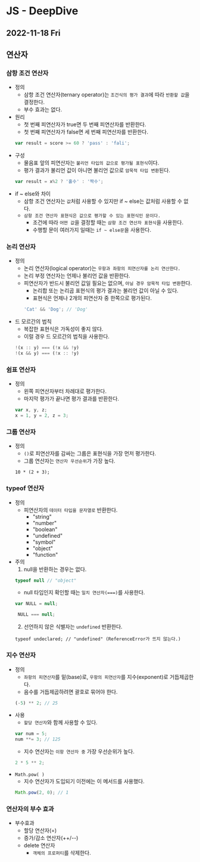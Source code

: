 # JS - DeepDive
## 2022-11-18 Fri

## 연산자

### 삼항 조건 연산자

* 정의
  * 삼항 조건 연산자(ternary operator)는 `조건식의 평가 결과`에 따라 `반환할 값`을 결정한다.
  * 부수 효과는 없다.
* 원리
  * 첫 번째 피연산자가 true면 두 번째 피연산자를 반환한다.
  * 첫 번째 피연산자가 false면 세 번째 피연산자를 반환한다.
  ```javascript
  var result = score >= 60 ? 'pass' : 'fali';
  ```
* 구성
  * 물음표 앞의 피연산자는 `불리언 타입의 값으로 평가될 표현식`이다.
  * 평가 결과가 불리언 값이 아니면 불리언 값으로 `암묵적 타입 변환`된다.
  ```javascript
  var result = x%2 ? '홀수' : '짝수';
  ```
* if ~ else와 차이
  * 삼항 조건 연산자는 `값`처럼 사용할 수 있지만 if ~ else는 값처럼 사용할 수 없다.
  * `삼항 조건 연산자 표현식은 값으로 평가할 수 있는 표현식인 문이다.`
    * 조건에 따라 `어떤 값`을 결정할 때는 `삼항 조건 연산자 표현식`을 사용한다. 
    * 수행할 문이 여러가지 일때는 `if ~ else문`을 사용한다.

### 논리 연산자

* 정의
  * 논리 연산자(logical operator)는 `우항과 좌항의 피연산자를 논리 연산한다.`
  * 논리 부정 연산자는 언제나 불리언 값을 반환한다.
  * 피연산자가 반드시 불리언 값일 필요는 없으며, `아닐 경우 암묵적 타입 변환`한다.
    * 논리합 또는 논리곱 표현식의 평가 결과는 불리언 값이 아닐 수 있다.
    * 표현식은 언제나 2개의 피연산자 중 한쪽으로 평가된다.
    ```javascript
    'Cat' && 'Dog'; // 'Dog'
    ```
* 드 모르간의 법칙
  * 복잡한 표현식은 가독성이 좋지 않다.
  * 이럴 경우 드 모르간의 법칙을 사용한다.
  ```javascript
  !(x :: y) === (!x && !y)
  !(x && y) === (!x :: !y)
  ```

### 쉼표 연산자

* 정의
  * 왼쪽 피연산자부터 차례대로 평가한다.
  * 마지막 평가가 끝나면 평가 결과를 반환한다.
  ```javascript
  var x, y, z;
  x = 1, y = 2, z = 3;
  ```

### 그룹 연산자

* 정의
  * `()`로 피연산자를 감싸는 그룹은 표현식을 가장 먼저 평가한다.
  * 그룹 연산자는 `연산자 우선순위`가 가장 높다.
  ```
  10 * (2 + 3);
  ```

### typeof 연산자

* 정의
  * 피연산자의 `데이터 타입을 문자열로` 반환한다.
    * "string"
    * "number"
    * "boolean"
    * "undefined"
    * "symbol"
    * "object"
    * "function"
* 주의
  1. null을 반환하는 경우는 없다.
    ```javascript
    typeof null // "object"
    ```
    * null 타입인지 확인할 때는 `일치 연산자(===)`를 사용한다.
   ```javascript
   var NULL = null;

    NULL === null;
   ```
  2. 선언하지 않은 식별자는 `undefined` 반환한다.
   ```
   typeof undeclared; // "undefined" (ReferenceError가 뜨지 않는다.)
   ```

### 지수 연산자

* 정의
  * `좌항의 피연산자`를 밑(base)로, `우항의 피연산자`를 지수(exponent)로 거듭제곱한다.
  * 음수를 거듭제곱하려면 괄호로 묶어야 한다.
  ```javascript
  (-5) ** 2; // 25
  ```
* 사용
  * `할당 연산자`와 함께 사용할 수 있다.
  ```javascript
  var num = 5;
  num **= 3; // 125
  ```
  * 지수 연산자는 `이항 연산자 중` 가장 우선순위가 높다.
  ```javascript
  2 * 5 ** 2;
  ```
* `Math.pow( )`
  * 지수 연산자가 도입되기 이전에는 이 메서드를 사용했다.
  ```javascript
  Math.pow(2, 0); // 1
  ```

### 연산자의 부수 효과

* 부수효과
  * 할당 연산자(=)
  * 증가/감소 연산자(++/--)
  * delete 연산자
    * `객체의 프로퍼티`를 삭제한다.